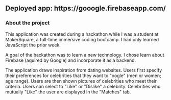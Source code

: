 
<h2>Deployed app: <b>https://gooogle.firebaseapp.com/</b></h2>

<h3>About the project</h3>
This application was created during a hackathon while I was a student at MakerSquare, a full-time immersive coding bootcamp. I had only learned JavaScript the prior week.

A goal of the hackathon was to learn a new technology. I chose learn about Firebase (aquired by Google) and incorporate it as a backend.

The application draws inspiration from dating websites. Users first specify their preferences for celebrities that they want to "oogle" (men or women; age range). Users are then shown pictures of celebrities who meet their criteria. Users can select to "Like" or "Dislike" a celebrity. Celebrities who mutually "Like" the user are displayed in the "Matches" tab.
